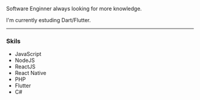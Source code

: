 Software Enginner always looking for more knowledge. 

I'm currently estuding Dart/Flutter.

---
### Skils
- JavaScript
- NodeJS
- ReactJS
- React Native
- PHP
- Flutter
- C#

<!--
![Cristian B. Santos github stats](https://github-readme-stats.vercel.app/api?username=cbsan&show_icons=true&count_private=true&theme=dracula)

![Top Langs](https://github-readme-stats.vercel.app/api/top-langs/?username=cbsan&layout=compact&theme=dracula&show_owner=true)
-->

<!--
**cbsan/cbsan** is a ✨ _special_ ✨ repository because its `README.md` (this file) appears on your GitHub profile.

Here are some ideas to get you started:

- 🔭 I’m currently working on ...
- 🌱 I’m currently learning ...
- 👯 I’m looking to collaborate on ...
- 🤔 I’m looking for help with ...
- 💬 Ask me about ...
- 📫 How to reach me: ...
- 😄 Pronouns: ...
- ⚡ Fun fact: ...
-->
